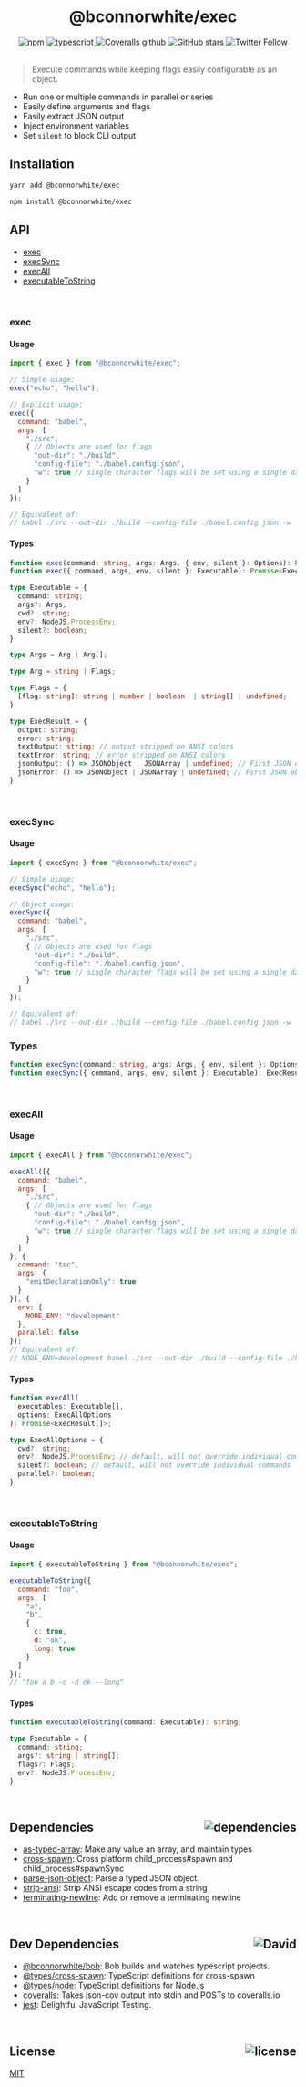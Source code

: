 <div align="center">
  <h1>@bconnorwhite/exec</h1>
  <a href="https://npmjs.com/package/@bconnorwhite/exec">
    <img alt="npm" src="https://img.shields.io/npm/v/@bconnorwhite/exec.svg">
  </a>
  <a href="https://github.com/bconnorwhite/bob">
    <img alt="typescript" src="https://img.shields.io/github/languages/top/bconnorwhite/bob.svg">
  </a>
  <a href='https://coveralls.io/github/bconnorwhite/exec?branch=master'>
    <img alt="Coveralls github" src="https://img.shields.io/coveralls/github/bconnorwhite/exec.svg">
  </a>
  <a href="https://github.com/bconnorwhite/exec">
    <img alt="GitHub stars" src="https://img.shields.io/github/stars/bconnorwhite/exec?label=Stars%20Appreciated%21&style=social">
  </a>
  <a href="https://twitter.com/bconnorwhite">
    <img alt="Twitter Follow" src="https://img.shields.io/twitter/follow/bconnorwhite.svg?label=%40bconnorwhite&style=social">
  </a>
</div>

<br />

> Execute commands while keeping flags easily configurable as an object.

- Run one or multiple commands in parallel or series
- Easily define arguments and flags
- Easily extract JSON output
- Inject environment variables
- Set `silent` to block CLI output

## Installation

```bash
yarn add @bconnorwhite/exec
```

```bash
npm install @bconnorwhite/exec
```

## API

- [exec](#exec)  
- [execSync](#execsync)  
- [execAll](#execall)  
- [executableToString](#executabletostring)

<br />

### exec

#### Usage

```js
import { exec } from "@bconnorwhite/exec";

// Simple usage:
exec("echo", "hello");

// Explicit usage:
exec({
  command: "babel",
  args: [
    "./src",
    { // Objects are used for flags
      "out-dir": "./build",
      "config-file": "./babel.config.json",
      "w": true // single character flags will be set using a single dash
    }
  ]
});

// Equivalent of:
// babel ./src --out-dir ./build --config-file ./babel.config.json -w
```

#### Types

```ts
function exec(command: string, args: Args, { env, silent }: Options): Promise<ExecResult>;
function exec({ command, args, env, silent }: Executable): Promise<ExecResult>;

type Executable = {
  command: string;
  args?: Args;
  cwd?: string;
  env?: NodeJS.ProcessEnv;
  silent?: boolean;
}

type Args = Arg | Arg[];

type Arg = string | Flags;

type Flags = {
  [flag: string]: string | number | boolean  | string[] | undefined;
}

type ExecResult = {
  output: string;
  error: string;
  textOutput: string; // output stripped on ANSI colors
  textError: string; // error stripped on ANSI colors
  jsonOutput: () => JSONObject | JSONArray | undefined; // First JSON object or array in output
  jsonError: () => JSONObject | JSONArray | undefined; // First JSON object or array in error
}
```

<br />

### execSync

#### Usage

```js
import { execSync } from "@bconnorwhite/exec";

// Simple usage:
execSync("echo", "hello");

// Object usage:
execSync({
  command: "babel",
  args: [
    "./src",
    { // Objects are used for flags
      "out-dir": "./build",
      "config-file": "./babel.config.json",
      "w": true // single character flags will be set using a single dash
    }
  ]
});

// Equivalent of:
// babel ./src --out-dir ./build --config-file ./babel.config.json -w
```
### Types
```ts
function execSync(command: string, args: Args, { env, silent }: Options): ExecResult;
function execSync({ command, args, env, silent }: Executable): ExecResult;

```

<br />

### execAll

#### Usage

```js
import { execAll } from "@bconnorwhite/exec";

execAll([{
  command: "babel",
  args: [
    "./src",
    { // Objects are used for flags
      "out-dir": "./build",
      "config-file": "./babel.config.json",
      "w": true // single character flags will be set using a single dash
    }
  ]
}, {
  command: "tsc",
  args: {
    "emitDeclarationOnly": true
  }
}], {
  env: {
    NODE_ENV: "development"
  },
  parallel: false
});
// Equivalent of:
// NODE_ENV=development babel ./src --out-dir ./build --config-file ./babel.config.json --watch && tsc --emitDeclarationOnly
```
#### Types
```ts
function execAll(
  executables: Executable[],
  options: ExecAllOptions
): Promise<ExecResult[]>;

type ExecAllOptions = {
  cwd?: string;
  env?: NodeJS.ProcessEnv; // default, will not override individual commands
  silent?: boolean; // default, will not override individual commands
  parallel?: boolean;
}
```

<br />

### executableToString

#### Usage

```js
import { executableToString } from "@bconnorwhite/exec";

executableToString({
  command: "foo",
  args: [
    "a",
    "b",
    {
      c: true,
      d: "ok",
      long: true
    }
  ]
});
// "foo a b -c -d ok --long"
```

#### Types

```ts
function executableToString(command: Executable): string;

type Executable = {
  command: string;
  args?: string | string[];
  flags?: Flags;
  env?: NodeJS.ProcessEnv;
}
```

<br />

<h2>Dependencies<img align="right" alt="dependencies" src="https://img.shields.io/david/bconnorwhite/exec.svg"></h2>

- [as-typed-array](https://npmjs.com/package/as-typed-array): Make any value an array, and maintain types
- [cross-spawn](https://npmjs.com/package/cross-spawn): Cross platform child_process#spawn and child_process#spawnSync
- [parse-json-object](https://npmjs.com/package/parse-json-object): Parse a typed JSON object.
- [strip-ansi](https://npmjs.com/package/strip-ansi): Strip ANSI escape codes from a string
- [terminating-newline](https://npmjs.com/package/terminating-newline): Add or remove a terminating newline

<br />

<h2>Dev Dependencies<img align="right" alt="David" src="https://img.shields.io/david/dev/bconnorwhite/exec.svg"></h2>

- [@bconnorwhite/bob](https://npmjs.com/package/@bconnorwhite/bob): Bob builds and watches typescript projects.
- [@types/cross-spawn](https://npmjs.com/package/@types/cross-spawn): TypeScript definitions for cross-spawn
- [@types/node](https://npmjs.com/package/@types/node): TypeScript definitions for Node.js
- [coveralls](https://npmjs.com/package/coveralls): Takes json-cov output into stdin and POSTs to coveralls.io
- [jest](https://npmjs.com/package/jest): Delightful JavaScript Testing.

<br />

<h2>License <img align="right" alt="license" src="https://img.shields.io/npm/l/@bconnorwhite/exec.svg"></h2>

[MIT](https://mit-license.org/)
